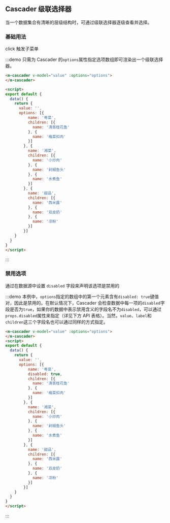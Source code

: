 ## Cascader 级联选择器

当一个数据集合有清晰的层级结构时，可通过级联选择器逐级查看并选择。

### 基础用法
click 触发子菜单

:::demo 只需为 Cascader 的`options`属性指定选项数组即可渲染出一个级联选择器。
```html
<m-cascader v-model="value" :options="options">
</m-cascader> 

<script>
export default {
  data() {
    return {
      value: '',
      options: [{
          name: '粤菜',
          children: [{
            name: '清蒸桂花鱼'
          }, {
            name: '梅菜扣肉'
          }]
        }, {
          name: '湘菜',
          children: [{
            name: '小炒肉'
          }, {
            name: '剁椒鱼头'
          }, {
            name: '水煮鱼'
          }]
        }, {
          name: '甜品',
          children: [{
            name: '西米露'
          }, {
            name: '双皮奶'
          }, {
            name: '凉粉'
          }]
        }]
    }
  }
}
</script>
```
:::

### 禁用选项

通过在数据源中设置 `disabled` 字段来声明该选项是禁用的

:::demo 本例中，`options`指定的数组中的第一个元素含有`disabled: true`键值对，因此是禁用的。在默认情况下，Cascader 会检查数据中每一项的`disabled`字段是否为`true`，如果你的数据中表示禁用含义的字段名不为`disabled`，可以通过`props.disabled`属性来指定（详见下方 API 表格）。当然，`value`、`label`和`children`这三个字段名也可以通过同样的方式指定。
```html
<m-cascader v-model="value" :options="options">
</m-cascader>
<script>
export default {
  data() {
    return {
      value: '',
      options: [{
          name: '粤菜',
          disabled: true,
          children: [{
            name: '清蒸桂花鱼'
          }, {
            name: '梅菜扣肉'
          }]
        }, {
          name: '湘菜',
          children: [{
            name: '小炒肉'
          }, {
            name: '剁椒鱼头'
          }, {
            name: '水煮鱼'
          }]
        }, {
          name: '甜品',
          children: [{
            name: '西米露'
          }, {
            name: '双皮奶'
          }, {
            name: '凉粉'
          }]
        }]
    }
  }
}
</script>
```
:::